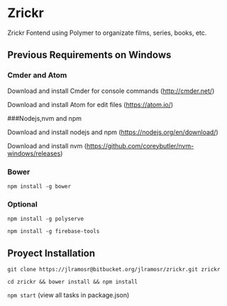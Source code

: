 # Zrickr

Zrickr Fontend using Polymer to organizate films, series, books, etc.

## Previous Requirements on Windows

### Cmder and Atom

Download and install Cmder for console commands (http://cmder.net/)

Download and install Atom for edit files (https://atom.io/)

###Nodejs,nvm and npm

Download and install nodejs and npm (https://nodejs.org/en/download/)

Download and install nvm (https://github.com/coreybutler/nvm-windows/releases)

### Bower

`npm install -g bower`

### Optional

`npm install -g polyserve`

`npm install -g firebase-tools`

## Proyect Installation

`git clone https://jlramosr@bitbucket.org/jlramosr/zrickr.git zrickr`

`cd zrickr && bower install && npm install`

`npm start` (view all tasks in package.json)
